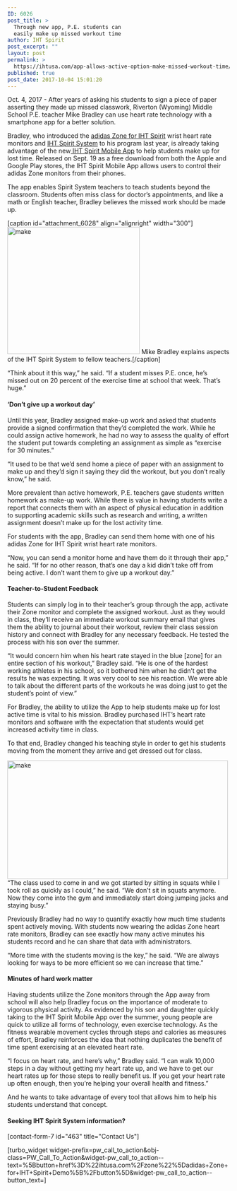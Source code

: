```yaml
---
ID: 6026
post_title: >
  Through new app, P.E. students can
  easily make up missed workout time
author: IHT Spirit
post_excerpt: ""
layout: post
permalink: >
  https://ihtusa.com/app-allows-active-option-make-missed-workout-time/
published: true
post_date: 2017-10-04 15:01:20
---
```

Oct. 4, 2017 - <span style="font-weight: 400;">After years of asking his students to sign a piece of paper asserting they made up missed classwork, Riverton (Wyoming) Middle School P.E. teacher Mike Bradley can use heart rate technology with a smartphone app for a better solution.</span>

<span style="font-weight: 400;">Bradley, who introduced the </span><a href="https://ihtusa.com/zone/"><span style="font-weight: 400;">adidas Zone for IHT Spirit</span></a><span style="font-weight: 400;"> wrist heart rate monitors and </span><a href="https://ihtusa.com/spirit-system/"><span style="font-weight: 400;">IHT Spirit System</span></a><span style="font-weight: 400;"> to his program last year, is already taking advantage of the new</span><a href="https://ihtusa.com/iht-spirit-mobile-app/"><span style="font-weight: 400;"> IHT Spirit Mobile App</span></a><span style="font-weight: 400;"> to help students make up for lost time. Released on Sept. 19 as a free download from both the Apple and Google Play stores, the IHT Spirit Mobile App allows users to control their adidas Zone monitors from their phones. </span>

<span style="font-weight: 400;">The app enables Spirit System teachers to teach students beyond the classroom. Students often miss class for doctor’s appointments, and like a math or English teacher, Bradley believes the missed work should be made up.</span><!--more-->

[caption id="attachment_6028" align="alignright" width="300"]<a href="https://ihtusa.com/wp-content/uploads/2017/10/bradley.jpg"><img class="size-medium wp-image-6028" src="https://ihtusa.com/wp-content/uploads/2017/10/bradley-300x288.jpg" alt="make" width="300" height="288" /></a> Mike Bradley explains aspects of the IHT Spirit System to fellow teachers.[/caption]

<span style="font-weight: 400;">“Think about it this way,” he said. “If a student misses P.E. once, he’s missed out on 20 percent of the exercise time at school that week. That’s huge.”</span>
<h4><b>‘Don’t give up a workout day’</b></h4>
<span style="font-weight: 400;">Until this year, Bradley assigned make-up work and asked that students provide a signed confirmation that they’d completed the work. While he could assign active homework, he had no way to assess the quality of effort the student put towards completing an assignment as simple as “exercise for 30 minutes.”</span>

<span style="font-weight: 400;">“It used to be that we’d send home a piece of paper with an assignment to make up and they’d sign it saying they did the workout, but you don’t really know,” he said.</span>

<span style="font-weight: 400;">More prevalent than active homework, P.E. teachers gave students written homework as make-up work. While there is value in having students write a report that connects them with an aspect of physical education in addition to supporting academic skills such as research and writing, a written assignment doesn’t make up for the lost activity time. </span>

<span style="font-weight: 400;">For students with the app, Bradley can send them home with one of his adidas Zone for IHT Spirit wrist heart rate monitors. </span>

<span style="font-weight: 400;">“Now, you can send a monitor home and have them do it through their app,” he said. “If for no other reason, that’s one day a kid didn’t take off from being active. I don’t want them to give up a workout day.”</span>
<h4><b>Teacher-to-Student Feedback</b></h4>
<span style="font-weight: 400;">Students can simply log in to their teacher’s group through the app, activate their Zone monitor and complete the assigned workout. Just as they would in class, they’ll receive an immediate workout summary email that gives them the ability to journal about their workout, review their class session history and connect with Bradley for any necessary feedback. He tested the process with his son over the summer.</span>

<span style="font-weight: 400;">“It would concern him when his heart rate stayed in the blue [zone] for an entire section of his workout,” Bradley said. “He is one of the hardest working athletes in his school, so it bothered him when he didn’t get the results he was expecting. It was very cool to see his reaction. We were able to talk about the different parts of the workouts he was doing just to get the student’s point of view.”</span>

<span style="font-weight: 400;">For Bradley, the ability to utilize the App to help students make up for lost active time is vital to his mission. Bradley purchased IHT’s heart rate monitors and software with the expectation that students would get increased activity time in class.</span>

<span style="font-weight: 400;">To that end, Bradley changed his teaching style in order to get his students moving from the moment they arrive and get dressed out for class.</span>

<span style="font-weight: 400;"><a href="https://ihtusa.com/wp-content/uploads/2017/10/bradleyblogfea.jpg"><img class="alignleft wp-image-6027" src="https://ihtusa.com/wp-content/uploads/2017/10/bradleyblogfea-300x161.jpg" alt="make" width="500" height="268" /></a>“The class used to come in and we got started by sitting in squats while I took roll as quickly as I could,” he said. “We don’t sit in squats anymore. Now they come into the gym and immediately start doing jumping jacks and staying busy.”</span>

<span style="font-weight: 400;">Previously Bradley had no way to quantify exactly how much time students spent actively moving. With students now wearing the adidas Zone heart rate monitors, Bradley can see exactly how many active minutes his students record and he can share that data with administrators.</span>

<span style="font-weight: 400;">“More time with the students moving is the key,” he said. “We are always looking for ways to be more efficient so we can increase that time.”</span>
<h4><b>Minutes of hard work matter</b></h4>
<span style="font-weight: 400;">Having students utilize the Zone monitors through the App away from school will also help Bradley focus on the importance of moderate to vigorous physical activity. As evidenced by his son and daughter quickly taking to the IHT Spirit Mobile App over the summer, young people are quick to utilize all forms of technology, even exercise technology. As the fitness wearable movement cycles through steps and calories as measures of effort, Bradley reinforces the idea that nothing duplicates the benefit of time spent exercising at an elevated heart rate.</span>

<span style="font-weight: 400;">“I focus on heart rate, and here’s why,” Bradley said. “I can walk 10,000 steps in a day without getting my heart rate up, and we have to get our heart rates up for those steps to really benefit us. If you get your heart rate up often enough, then you’re helping your overall health and fitness.”</span>

<span style="font-weight: 400;">And he wants to take advantage of every tool that allows him to help his students understand that concept.</span>
<h4>Seeking IHT Spirit System information?</h4>
[contact-form-7 id="463" title="Contact Us"]

[turbo_widget widget-prefix=pw_call_to_action&obj-class=PW_Call_To_Action&widget-pw_call_to_action--text=%5Bbutton+href%3D%22ihtusa.com%2Fzone%22%5Dadidas+Zone+for+IHT+Spirit+Demo%5B%2Fbutton%5D&widget-pw_call_to_action--button_text=]